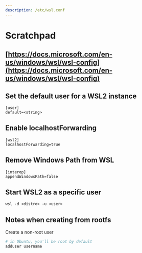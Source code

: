 ```yaml
---
description: /etc/wsl.conf
---
```


# Scratchpad

## [https://docs.microsoft.com/en-us/windows/wsl/wsl-config](https://docs.microsoft.com/en-us/windows/wsl/wsl-config)

## Set the default user for a WSL2 instance

```text
[user]
default=<string>
```

## Enable localhostForwarding

```text
[wsl2]
localhostForwarding=true
```

## Remove Windows Path from WSL

```text
[interop]
appendWindowsPath=false
```

## Start WSL2 as a specific user

```text
wsl -d <distro> -u <user>
```

## Notes when creating from rootfs

Create a non-root user

```bash
# in Ubuntu, you'll be root by default
adduser username
```

